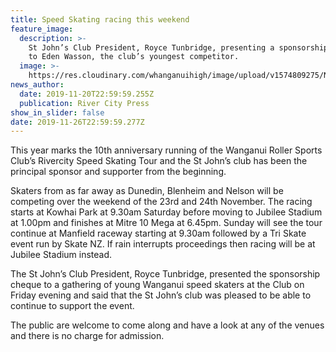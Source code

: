 ```yaml
---
title: Speed Skating racing this weekend
feature_image:
  description: >-
    St John’s Club President, Royce Tunbridge, presenting a sponsorship cheque
    to Eden Wasson, the club’s youngest competitor.
  image: >-
    https://res.cloudinary.com/whanganuihigh/image/upload/v1574809275/News/RCP_21.11.19.jpg
news_author:
  date: 2019-11-20T22:59:59.255Z
  publication: River City Press
show_in_slider: false
date: 2019-11-26T22:59:59.277Z
---
```

This year marks the 10th anniversary running of the Wanganui Roller Sports Club’s Rivercity Speed Skating Tour and the St John’s club has been the principal sponsor and supporter from the beginning.

Skaters from as far away as Dunedin, Blenheim and Nelson will be competing over the weekend of the 23rd and 24th November. The racing starts at Kowhai Park at 9.30am Saturday before moving to Jubilee Stadium at 1.00pm and finishes at Mitre 10 Mega at 6.45pm. Sunday will see the tour continue at Manfield raceway starting at 9.30am followed by a Tri Skate event run by Skate NZ. If rain interrupts proceedings then racing will be at Jubilee Stadium instead.

The St John’s Club President, Royce Tunbridge, presented the sponsorship cheque to a gathering of young Wanganui speed skaters at the Club on Friday evening and said that the St John’s club was pleased to be able to continue to support the event.

The public are welcome to come along and have a look at any of the venues and there is no charge for admission.
